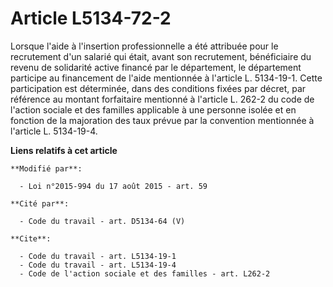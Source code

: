 # Article L5134-72-2

Lorsque l'aide à l'insertion professionnelle a été attribuée pour le recrutement d'un salarié qui était, avant son
recrutement, bénéficiaire du revenu de solidarité active financé par le département, le département participe au financement
de l'aide mentionnée à l'article L. 5134-19-1. Cette participation est déterminée, dans des conditions fixées par décret, par
référence au montant forfaitaire mentionné à l'article L. 262-2 du code de l'action sociale et des familles applicable à une
personne isolée et en fonction de la majoration des taux prévue par la convention mentionnée à l'article L. 5134-19-4.

**Liens relatifs à cet article**

	**Modifié par**:

	  - Loi n°2015-994 du 17 août 2015 - art. 59

	**Cité par**:

	  - Code du travail - art. D5134-64 (V)

	**Cite**:

	  - Code du travail - art. L5134-19-1
	  - Code du travail - art. L5134-19-4
	  - Code de l'action sociale et des familles - art. L262-2
